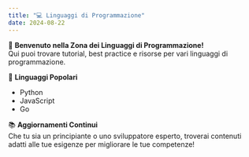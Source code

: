 ```yaml
---
title: "💻 Linguaggi di Programmazione"
date: 2024-08-22
---
```

👋 **Benvenuto nella Zona dei Linguaggi di Programmazione!**  
Qui puoi trovare tutorial, best practice e risorse per vari linguaggi di programmazione.

🎯 **Linguaggi Popolari**  
- Python  
- JavaScript  
- Go

📚 **Aggiornamenti Continui**  
Che tu sia un principiante o uno sviluppatore esperto, troverai contenuti adatti alle tue esigenze per migliorare le tue competenze!
